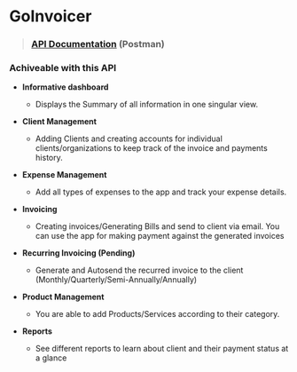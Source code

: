 # GoInvoicer
> ### [API Documentation](https://documenter.getpostman.com/view/28287667/2s946bBus4) (Postman)

### Achiveable with this API

- **Informative dashboard**
    - Displays the Summary of all information in one singular view.

- **Client Management**
    - Adding Clients and creating accounts for individual clients/organizations to keep track of the invoice and payments history.

- **Expense Management**
    - Add all types of expenses to the app and track your expense details.

- **Invoicing**
    - Creating invoices/Generating Bills and send to client via email. You can use the app for making payment against the generated invoices

- **Recurring Invoicing (Pending)**
    - Generate and Autosend the recurred invoice to the client (Monthly/Quarterly/Semi-Annually/Annually)

- **Product Management**
    - You are able to add Products/Services according to their category.

- **Reports**
    - See different reports to learn about client and their payment status at a glance